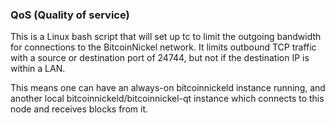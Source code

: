 ### QoS (Quality of service) ###

This is a Linux bash script that will set up tc to limit the outgoing bandwidth for connections to the BitcoinNickel network. It limits outbound TCP traffic with a source or destination port of 24744, but not if the destination IP is within a LAN.

This means one can have an always-on bitcoinnickeld instance running, and another local bitcoinnickeld/bitcoinnickel-qt instance which connects to this node and receives blocks from it.
